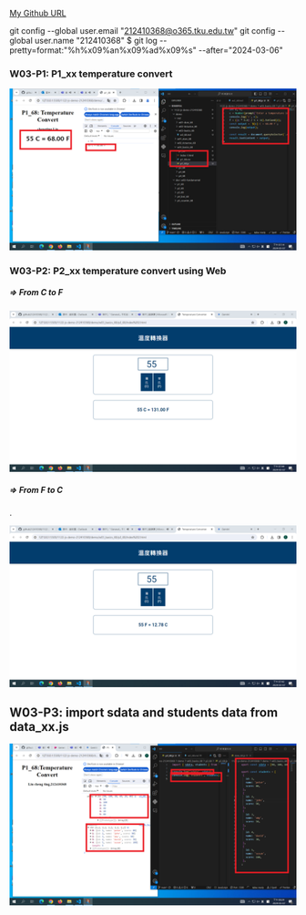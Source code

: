 [My Github URL](https://github.com/github212410368/1122-js-demo-212410368.git)

git config --global user.email "212410368@o365.tku.edu.tw"
git config --global user.name "212410368"
$ git log --pretty=format:"%h%x09%an%x09%ad%x09%s" --after="2024-03-06"

### W03-P1: P1_xx temperature convert

![](w03-p1.png)

### W03-P2: P2_xx temperature convert using Web

##### => From C to F

![](w03-p2-2.png)

##### => From F to C

.

![](w03-p2-1.png)

## W03-P3: import sdata and students data from data_xx.js

![](w03-p3.png)
